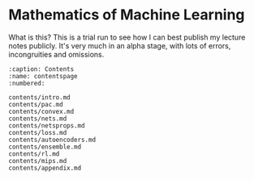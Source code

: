 Mathematics of Machine Learning
==========

What is this? This is a trial run to see how I can best publish my lecture notes publicly. It's very much in an 
alpha stage, with lots of errors, incongruities and omissions. 

```{toctree}
:caption: Contents
:name: contentspage
:numbered:

contents/intro.md
contents/pac.md
contents/convex.md
contents/nets.md
contents/netsprops.md
contents/loss.md
contents/autoencoders.md
contents/ensemble.md
contents/rl.md
contents/mips.md
contents/appendix.md
```
